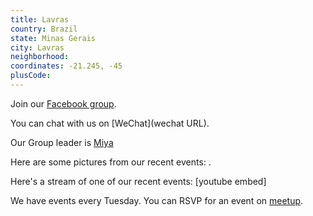 ```yaml
---
title: Lavras
country: Brazil
state: Minas Gerais
city: Lavras
neighborhood: 
coordinates: -21.245, -45
plusCode:
---
```

Join our [Facebook group](https://www.facebook.com/groups/free.code.camp.lavras).

You can chat with us on [WeChat](wechat URL).

Our Group leader is [Miya](freecodecamp.org/miya)

Here are some pictures from our recent events:
![]().

Here's a stream of one of our recent events:
[youtube embed]

We have events every Tuesday. You can RSVP for an event on [meetup](meetupurl).
